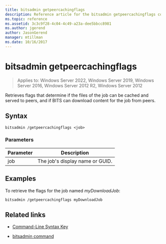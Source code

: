 ```yaml
---
title: bitsadmin getpeercachingflags
description: Reference article for the bitsadmin getpeercachingflags command, which retrieves flags that determine if the files of the job can be cached and served to peers, and if BITS can download content for the job from peers.
ms.topic: reference
ms.assetid: 3c3c9f28-4c04-4c49-a23a-dee5bbcc8981
ms.author: jgerend
author: JasonGerend
manager: mtillman
ms.date: 10/16/2017
---
```

# bitsadmin getpeercachingflags

>Applies to: Windows Server 2022, Windows Server 2019, Windows Server 2016, Windows Server 2012 R2, Windows Server 2012

Retrieves flags that determine if the files of the job can be cached and served to peers, and if BITS can download content for the job from peers.

## Syntax

```
bitsadmin /getpeercachingflags <job>
```

### Parameters

| Parameter | Description |
| -------------- | -------------- |
| job | The job's display name or GUID. |

## Examples

To retrieve the flags for the job named *myDownloadJob*:

```
bitsadmin /getpeercachingflags myDownloadJob
```

## Related links

- [Command-Line Syntax Key](command-line-syntax-key.md)

- [bitsadmin command](bitsadmin.md)

